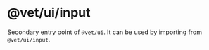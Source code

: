# @vet/ui/input

Secondary entry point of `@vet/ui`. It can be used by importing from `@vet/ui/input`.
